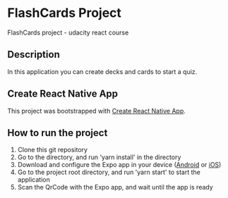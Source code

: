 # FlashCards Project

FlashCards project - udacity react course

## Description

In this application you can create decks and cards to start a quiz.

## Create React Native App

This project was bootstrapped with [Create React Native App](https://github.com/react-community/create-react-native-app).

## How to run the project

1. Clone this git repository
2. Go to the directory, and run 'yarn install' in the directory
3. Download and configure the Expo app in your device ([Android](https://play.google.com/store/apps/details?id=host.exp.exponent&referrer=www) or [iOS](https://itunes.apple.com/app/apple-store/id982107779))
4. Go to the project root directory, and run 'yarn start' to start the application
5. Scan the QrCode with the Expo app, and wait until the app is ready
